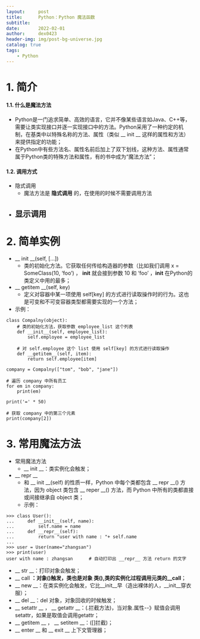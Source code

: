 ```yaml
---
layout:     post
title:      Python：Python 魔法函数
subtitle:   
date:       2022-02-01
author:     dex0423
header-img: img/post-bg-universe.jpg
catalog: true
tags:
    - Python
---
```



# 1. 简介
#### 1.1. 什么是魔法方法
- Python是一门追求简单、高效的语言，它并不像某些语言如Java、C++等，需要让类实现接口并逐一实现接口中的方法。Python采用了一种约定的机制，在基类中以特殊名称的方法、属性（类似 __ init __ 这样的属性和方法）来提供指定的功能；
- 在Python中有些方法名、属性名前后加上了双下划线，这种方法、属性通常属于Python类的特殊方法和属性，有的书中成为“魔法方法”；
#### 1.2. 调用方式
- 隐式调用
  - 魔法方法是 **隐式调用** 的，在使用的时候不需要调用方法
- 显示调用
  --
# 2. 简单实例
- __ init __(self, [...])
  - 类的初始化方法。它获取任何传给构造器的参数（比如我们调用 x = SomeClass(10, ‘foo’) ， __init__ 就会接到参数 10 和 ‘foo’ ，__init__ 在Python的类定义中用的最多；
- __ getitem __(self, key)
  - 定义对容器中某一项使用 self[key] 的方式进行读取操作时的行为。这也是可变和不可变容器类型都需要实现的一个方法；
- 示例：
```
class Compalny(object):
    # 类的初始化方法，获取参数 employee_list 这个列表
    def __init__(self, employee_list):
        self.employee = employee_list

    # 对 self.employee 这个 list 使用 self[key] 的方式进行读取操作
    def __getitem__(self, item):
        return self.employee[item]

company = Compalny(["tom", "bob", "jane"])

# 遍历 company 中所有员工
for em in company:
    print(em)

print('=' * 50)

# 获取 company 中的第三个元素
print(company[2])
```
# 3. 常用魔法方法
- 常用魔法方法
  - __ init __：类实例化会触发；
- __ repr __
  - 和 __ init __(self) 的性质一样，Python 中每个类都包含 __ repr __() 方法，因为 object 类包含 __ reper __() 方法，而 Python 中所有的类都直接或间接继承自 object 类；
  - 示例：
```
>>> class User():
...     def __init__(self, name):
...         self.name = name
...     def __repr__(self):
...         return "user with name : "+ self.name
...
>>> user = User(name="zhangsan")
>>> print(user)
user with name : zhangsan      # 自动打印出 __repr__ 方法 return 的文字 
```

- __ str __：打印对象会触发；
- __ call __：对象()触发，类也是对象  类(),类的实例化过程调用元类的__call__；
- __ new __：在类实例化会触发，它比__init__早（造出裸体的人，__init__穿衣服）；
- __ del __：del 对象，对象回收的时候触发；
- __ setattr __ ， __ getattr __：(.拦截方法)，当对象.属性--》赋值会调用setattr，如果是取值会调用getattr；
- __ getitem __ ， __ setitem __：([]拦截)；
- __ enter __ 和  __ exit __ 上下文管理器；